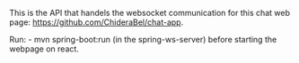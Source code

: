 This is the API that handels the websocket communication for this chat web page: https://github.com/ChideraBel/chat-app.

Run:  - mvn spring-boot:run (in the spring-ws-server) before starting the webpage on react. 
